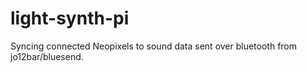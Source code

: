 # light-synth-pi
Syncing connected Neopixels to sound data sent over bluetooth from jo12bar/bluesend.
